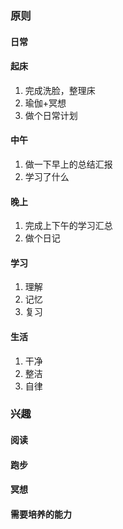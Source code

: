 ### 原则
#### 日常
#### 起床
1. 完成洗脸，整理床
2. 瑜伽+冥想
3. 做个日常计划
#### 中午
1. 做一下早上的总结汇报
2. 学习了什么
#### 晚上
1. 完成上下午的学习汇总
2. 做个日记
#### 学习
1. 理解
2. 记忆
3. 复习

#### 生活
1. 干净
2. 整洁
3. 自律
#### 
### 兴趣
#### 阅读
#### 跑步
#### 冥想
#### 需要培养的能力

